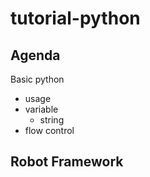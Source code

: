 # tutorial-python

Agenda
---------------------

Basic python
- usage
- variable
    - string
- flow control


Robot Framework
---------------------
